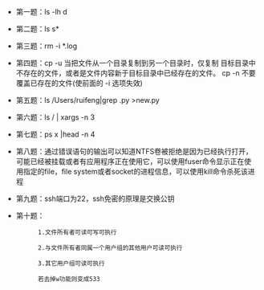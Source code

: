 * 第一题：ls -lh d  

* 第二题：ls s*  

* 第三题：rm -i *.log  

* 第四题：cp -u 当把文件从一个目录复制到另一个目录时，仅复制 目标目录中不存在的文件，或者是文件内容新于目标目录中已经存在的文件。
cp -n 不要覆盖已存在的文件(使前面的 -i 选项失效)  

* 第五题：ls /Users/ruifeng|grep .py >new.py  

* 第六题：ls / | xargs -n 3

* 第七题：ps x |head -n 4

* 第八题：通过错误语句的输出可以知道NTFS卷被拒绝是因为已经执行打开，可能已经被挂载或者有应用程序正在使用它，可以使用fuser命令显示正在使用指定的file，file system或者socket的进程信息，可以使用kill命令杀死该进程  

* 第九题：ssh端口为22，ssh免密的原理是交换公钥

* 第十题：

			1.文件所有者可读可写可执行

			2.与文件所有者同属一个用户组的其他用户可读可执行

			3.其它用户组可读可执行
			
			若去掉w功能则变成533
			